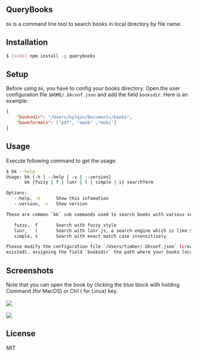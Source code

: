 QueryBooks
----

`bk` is a command line tool to search books in local directory by file name.

## Installation

```sh
$ [sudo] npm install -g querybooks
```

## Setup

Before using `bk`, you have to config your books directory. Open the user configuration file `$HOME/.bkconf.json` and add the field `booksdir`. Here is an example:

```json
{
    "booksdir": "/Users/kylqin/Documents/books",
    "bookformats": ["pdf", "epub" ,"mobi"]
}
```

## Usage

Execute following command to get the usage:

```sh
$ bk --help
Usage: bk {-h | --help | -v | --version}
       bk {fuzzy | f | lunr | l | simple | s} searchTerm

Options:
   --help, -h      Show this infomation
   --version, -v   Show version

These are common `bk` sub commands used to search books with various search engines:

   fuzzy,  f       Search with fuzzy style
   lunr,   l       Search with lunr.js, a search engine which is like Solr
   simple, s       Search with exact match case insensitively

Please modify the configuration file `/Users/timber/.bkconf.json` (created it if not
existed), assigning the field `booksdir` the path where your books located.
```

## Screenshots

Note that you can open the book by clicking the blue block with holding Command (for MacOS) or Ctrl ( for Linux) key.
<br/>
<br/>
![](https://github.com/qinxij/querybooks/blob/master/screenshots/bk-screenshots01.png?raw=true)
<br/>
<br/>
![](https://github.com/qinxij/querybooks/blob/master/screenshots/bk-screenshots02.png?raw=true)

## License
MIT